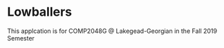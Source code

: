 ﻿<h1>Lowballers</h1>

<p>This applcation is for COMP2048G @ Lakegead-Georgian in the Fall 2019 Semester</p>